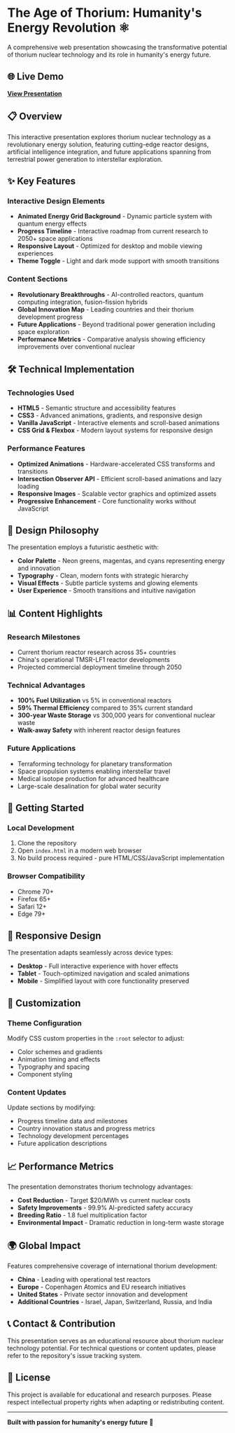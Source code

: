 # The Age of Thorium: Humanity's Energy Revolution ⚛️

A comprehensive web presentation showcasing the transformative potential of thorium nuclear technology and its role in humanity's energy future.

## 🌐 Live Demo

**[View Presentation](https://devloper-gazi.github.io/The-Energy-Revolution/)**

## 📋 Overview

This interactive presentation explores thorium nuclear technology as a revolutionary energy solution, featuring cutting-edge reactor designs, artificial intelligence integration, and future applications spanning from terrestrial power generation to interstellar exploration.

## ✨ Key Features

### Interactive Design Elements
- **Animated Energy Grid Background** - Dynamic particle system with quantum energy effects
- **Progress Timeline** - Interactive roadmap from current research to 2050+ space applications
- **Responsive Layout** - Optimized for desktop and mobile viewing experiences
- **Theme Toggle** - Light and dark mode support with smooth transitions

### Content Sections
- **Revolutionary Breakthroughs** - AI-controlled reactors, quantum computing integration, fusion-fission hybrids
- **Global Innovation Map** - Leading countries and their thorium development progress
- **Future Applications** - Beyond traditional power generation including space exploration
- **Performance Metrics** - Comparative analysis showing efficiency improvements over conventional nuclear

## 🛠️ Technical Implementation

### Technologies Used
- **HTML5** - Semantic structure and accessibility features
- **CSS3** - Advanced animations, gradients, and responsive design
- **Vanilla JavaScript** - Interactive elements and scroll-based animations
- **CSS Grid & Flexbox** - Modern layout systems for responsive design

### Performance Features
- **Optimized Animations** - Hardware-accelerated CSS transforms and transitions
- **Intersection Observer API** - Efficient scroll-based animations and lazy loading
- **Responsive Images** - Scalable vector graphics and optimized assets
- **Progressive Enhancement** - Core functionality works without JavaScript

## 🎨 Design Philosophy

The presentation employs a futuristic aesthetic with:
- **Color Palette** - Neon greens, magentas, and cyans representing energy and innovation
- **Typography** - Clean, modern fonts with strategic hierarchy
- **Visual Effects** - Subtle particle systems and glowing elements
- **User Experience** - Smooth transitions and intuitive navigation

## 📊 Content Highlights

### Research Milestones
- Current thorium reactor research across 35+ countries
- China's operational TMSR-LF1 reactor developments
- Projected commercial deployment timeline through 2050

### Technical Advantages
- **100% Fuel Utilization** vs 5% in conventional reactors
- **59% Thermal Efficiency** compared to 35% current standard
- **300-year Waste Storage** vs 300,000 years for conventional nuclear waste
- **Walk-away Safety** with inherent reactor design features

### Future Applications
- Terraforming technology for planetary transformation
- Space propulsion systems enabling interstellar travel
- Medical isotope production for advanced healthcare
- Large-scale desalination for global water security

## 🚀 Getting Started

### Local Development
1. Clone the repository
2. Open `index.html` in a modern web browser
3. No build process required - pure HTML/CSS/JavaScript implementation

### Browser Compatibility
- Chrome 70+
- Firefox 65+
- Safari 12+
- Edge 79+

## 📱 Responsive Design

The presentation adapts seamlessly across device types:
- **Desktop** - Full interactive experience with hover effects
- **Tablet** - Touch-optimized navigation and scaled animations
- **Mobile** - Simplified layout with core functionality preserved

## 🔧 Customization

### Theme Configuration
Modify CSS custom properties in the `:root` selector to adjust:
- Color schemes and gradients
- Animation timing and effects
- Typography and spacing
- Component styling

### Content Updates
Update sections by modifying:
- Progress timeline data and milestones
- Country innovation status and progress metrics
- Technology development percentages
- Future application descriptions

## 📈 Performance Metrics

The presentation demonstrates thorium technology advantages:
- **Cost Reduction** - Target $20/MWh vs current nuclear costs
- **Safety Improvements** - 99.9% AI-predicted safety accuracy
- **Breeding Ratio** - 1.8 fuel multiplication factor
- **Environmental Impact** - Dramatic reduction in long-term waste storage

## 🌍 Global Impact

Features comprehensive coverage of international thorium development:
- **China** - Leading with operational test reactors
- **Europe** - Copenhagen Atomics and EU research initiatives
- **United States** - Private sector innovation and development
- **Additional Countries** - Israel, Japan, Switzerland, Russia, and India

## 📞 Contact & Contribution

This presentation serves as an educational resource about thorium nuclear technology potential. For technical questions or content updates, please refer to the repository's issue tracking system.

## 📄 License

This project is available for educational and research purposes. Please respect intellectual property rights when adapting or redistributing content.

---

**Built with passion for humanity's energy future** 🌟
